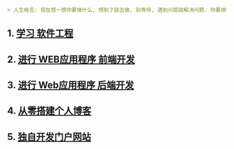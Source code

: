 ``` md
> 人生格言: 现在想一想你要做什么, 想到了就去做, 别等待, 遇到问题就解决问题. 你要相信，勤能补拙, 世上无难事, 只要肯攀登. 加油!!!
```
## 1. [学习 软件工程](学习软件工程.md)

## 2. [进行 WEB应用程序 前端开发](进行Web应用程序前端开发.md)

## 3. [进行 Web应用程序 后端开发](进行Web应用程序后端开发.md) 

## 4. [从零搭建个人博客](从零搭建个人博客.md)

## 5. [独自开发门户网站](独自开发门户网站.md)